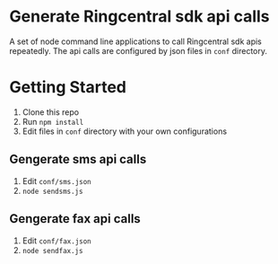 # Generate Ringcentral sdk api calls

A set of node command line applications to call Ringcentral sdk apis repeatedly. The api calls are configured by json files in `conf` directory.

# Getting Started

1. Clone this repo
2. Run `npm install`
3. Edit files in `conf` directory with your own configurations

## Gengerate sms api calls

1. Edit `conf/sms.json`
2. `node sendsms.js`

## Gengerate fax api calls

1. Edit `conf/fax.json`
2. `node sendfax.js`
